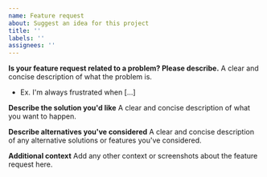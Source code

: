 ```yaml
---
name: Feature request
about: Suggest an idea for this project
title: ''
labels: ''
assignees: ''
---
```


**Is your feature request related to a problem? Please describe.**
A clear and concise description of what the problem is. 
- Ex. I'm always frustrated when [...]
<!-- Add Text Here -->

**Describe the solution you'd like**
A clear and concise description of what you want to happen.
<!-- Add Text Here -->

**Describe alternatives you've considered**
A clear and concise description of any alternative solutions or features you've considered.
<!-- Add Text Here -->

**Additional context**
Add any other context or screenshots about the feature request here.
<!-- Add Text Here -->
